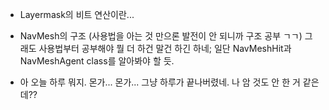 - Layermask의 비트 연산이란...

- NavMesh의 구조 (사용법을 아는 것 만으론 발전이 안 되니까 구조 공부 ㄱㄱ)
	 그래도 사용법부터 공부해야 뭘 더 하건 말건 하긴 하네; 일단 NavMeshHit과 NavMeshAgent class를 알아봐야 할 듯.

- 아 오늘 하루 뭐지. 몬가... 몬가... 그냥 하루가 끝나버렸네. 나 암 것도 안 한 거 같은데?? 